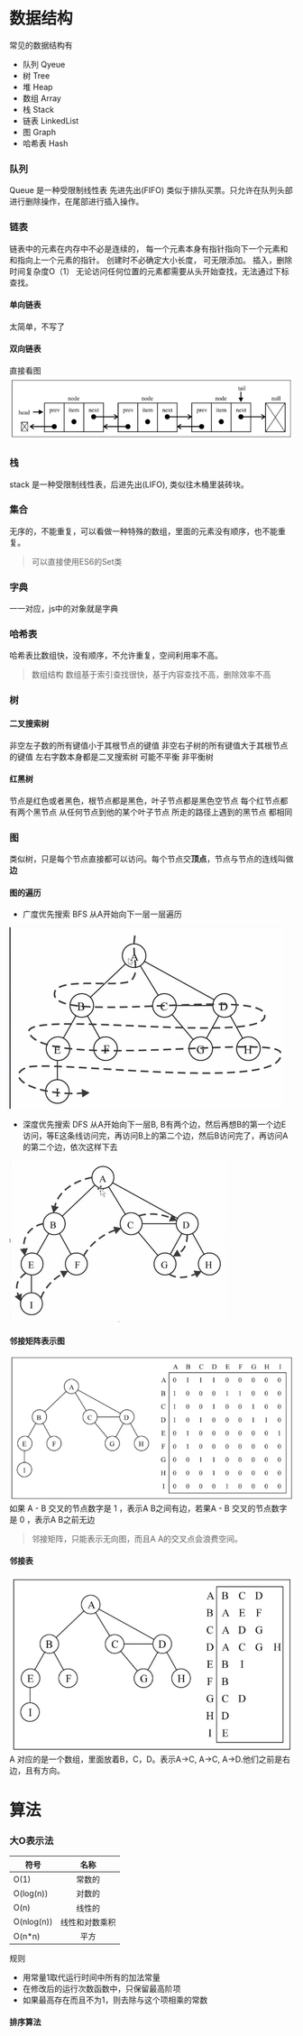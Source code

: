 # 数据结构
常见的数据结构有
* 队列 Qyeue
* 树 Tree
* 堆 Heap
* 数组 Array
* 栈 Stack
* 链表 LinkedList
* 图 Graph
* 哈希表 Hash
### 队列
  Queue 是一种受限制线性表 先进先出(FIFO) 类似于排队买票。只允许在队列头部进行删除操作，在尾部进行插入操作。
### 链表
  链表中的元素在内存中不必是连续的，
  每一个元素本身有指针指向下一个元素和和指向上一个元素的指针。
  创建时不必确定大小长度， 可无限添加。
  插入，删除 时间复杂度O（1）
  无论访问任何位置的元素都需要从头开始查找，无法通过下标查找。
  #### 单向链表
  太简单，不写了
  #### 双向链表
  直接看图
  ![](./img/a.png)
  
### 栈
  stack 是一种受限制线性表，后进先出(LIFO), 类似往木桶里装砖块。

### 集合
  无序的，不能重复，可以看做一种特殊的数组，里面的元素没有顺序，也不能重复。 
  > 可以直接使用ES6的Set类

### 字典
  一一对应，js中的对象就是字典
### 哈希表
  哈希表比数组快，没有顺序，不允许重复，空间利用率不高。
  > 数组结构 数组基于索引查找很快，基于内容查找不高，删除效率不高
### 树
#### 二叉搜索树 
非空左子数的所有键值小于其根节点的键值
              非空右子树的所有键值大于其根节点的键值
              左右字数本身都是二叉搜索树
              可能不平衡 非平衡树 
#### 红黑树
节点是红色或者黑色，根节点都是黑色，叶子节点都是黑色空节点
          每个红节点都有两个黑节点
          从任何节点到他的某个叶子节点 所走的路径上遇到的黑节点 都相同
### 图
类似树，只是每个节点直接都可以访问。每个节点交**顶点**，节点与节点的连线叫做**边**
#### 图的遍历
* 广度优先搜索 BFS
从A开始向下一层一层遍历

![](./img/d.png)
* 深度优先搜索 DFS
从A开始向下一层B, B有两个边，然后再想B的第一个边E访问，等E这条线访问完，再访问B上的第二个边，然后B访问完了，再访问A的第二个边，依次这样下去

![](./img/f.png)

#### 邻接矩阵表示图

![](./img/b.jpg)
如果 A - B 交叉的节点数字是 1 ，表示A B之间有边，若果A - B 交叉的节点数字是 0 ，表示A B之前无边
> 邻接矩阵，只能表示无向图，而且A A的交叉点会浪费空间。
#### 邻接表
![](./img/c.png)
A 对应的是一个数组，里面放着B，C，D。表示A->C, A->C, A->D.他们之前是右边，且有方向。
# 算法
### 大O表示法
| 符号          | 名称           |
| ------------- |:--------------:|
| O(1)          | 常数的         | 
| O(log(n))     | 对数的         |
| O(n)          |   线性的       |
| O(nlog(n))    |   线性和对数乘积|
| O(n*n)        |   平方         |

规则
 * 用常量1取代运行时间中所有的加法常量
 * 在修改后的运行次数函数中，只保留最高阶项
 * 如果最高存在而且不为1，则去除与这个项相乘的常数

 #### 排序算法
